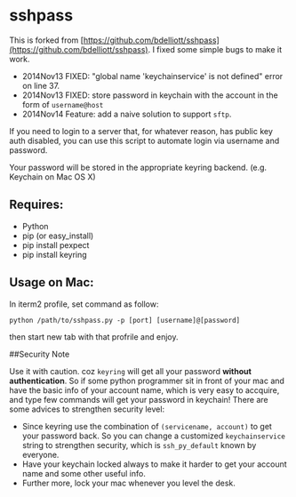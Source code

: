 sshpass
=======

This is forked from [https://github.com/bdelliott/sshpass](https://github.com/bdelliott/sshpass). I fixed some simple bugs to make it work. 

* 2014Nov13 FIXED: "global name 'keychainservice' is not defined" error on line 37. 
* 2014Nov13 FIXED: store password in keychain with the account in the form of `username@host`
* 2014Nov14 Feature: add a naive solution to support `sftp`.

If you need to login to a server that, for whatever reason, has public key auth disabled, you can use this script
to automate login via username and password.

Your password will be stored in the appropriate keyring backend. (e.g. Keychain on Mac OS X)

Requires:
---------

* Python
* pip (or easy_install)
* pip install pexpect
* pip install keyring


Usage on Mac:
-------

In iterm2 profile, set command as follow:

    python /path/to/sshpass.py -p [port] [username]@[password]

then start new tab with that profrile and enjoy.

##Security Note

Use it with caution. coz `keyring` will get all your password **without authentication**. So if some python programmer sit in front of your mac and have the basic info of your account name, which is very easy to accquire, and type few commands will get your password in keychain! 
There are some advices to strengthen security level:

* Since keyring use the combination of `(servicename, account)` to get your password back. So you can change a customized `keychainservice` string to strengthen security, which is `ssh_py_default` known by everyone.
* Have your keychain locked always to make it harder to get your account name and some other useful info. 
* Further more, lock your mac whenever you level the desk.